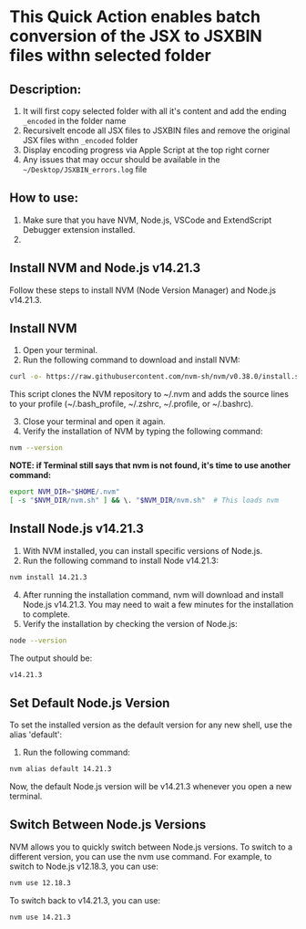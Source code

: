 # This Quick Action enables batch conversion of the JSX to JSXBIN files withn selected folder

## Description:

1. It will first copy selected folder with all it's content and add the ending `_encoded` in the folder name
2. Recursivelt encode all JSX files to JSXBIN files and remove the original JSX files withn `_encoded` folder
3. Display encoding progress via Apple Script at the top right corner
4. Any issues that may occur should be available in the `~/Desktop/JSXBIN_errors.log` file

## How to use:

1. Make sure that you have NVM, Node.js, VSCode and ExtendScript Debugger extension installed.
2. 


## Install NVM and Node.js v14.21.3

Follow these steps to install NVM (Node Version Manager) and Node.js v14.21.3.

## Install NVM

1. Open your terminal.
2. Run the following command to download and install NVM:
```bash
curl -o- https://raw.githubusercontent.com/nvm-sh/nvm/v0.38.0/install.sh | bash
```
This script clones the NVM repository to ~/.nvm and adds the source lines to your profile (~/.bash_profile, ~/.zshrc, ~/.profile, or ~/.bashrc).

3. Close your terminal and open it again.
4. Verify the installation of NVM by typing the following command:
```bash
nvm --version
```

**NOTE: if Terminal still says that nvm is not found, it's time to use another command:**

```bash
export NVM_DIR="$HOME/.nvm"
[ -s "$NVM_DIR/nvm.sh" ] && \. "$NVM_DIR/nvm.sh"  # This loads nvm
```

## Install Node.js v14.21.3

1. With NVM installed, you can install specific versions of Node.js.
2. Run the following command to install Node v14.21.3:
```bash
nvm install 14.21.3
```

4. After running the installation command, nvm will download and install Node.js v14.21.3. You may need to wait a few minutes for the installation to complete.
5. Verify the installation by checking the version of Node.js:
```bash
node --version
```
The output should be:
```bash
v14.21.3
```

## Set Default Node.js Version

To set the installed version as the default version for any new shell, use the alias 'default':

1. Run the following command:
```bash
nvm alias default 14.21.3
```

Now, the default Node.js version will be v14.21.3 whenever you open a new terminal.

## Switch Between Node.js Versions

NVM allows you to quickly switch between Node.js versions. To switch to a different version, you can use the nvm use command. For example, to switch to Node.js v12.18.3, you can use:

```bash
nvm use 12.18.3
```

To switch back to v14.21.3, you can use:

```bash
nvm use 14.21.3
```
